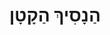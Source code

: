 ---
title: הַנָסִיךְ הַקָטָן
transliteration: ha-nasikh ha-qatan
note_on_title:
language: Hebreu
---